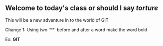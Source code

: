 ## Welcome to today's **class** or should I say *torture*

This will be a new adventure in to the world of GIT


Change 1: Using two '**' before and after a word make the word bold

Ex: **GIT**
